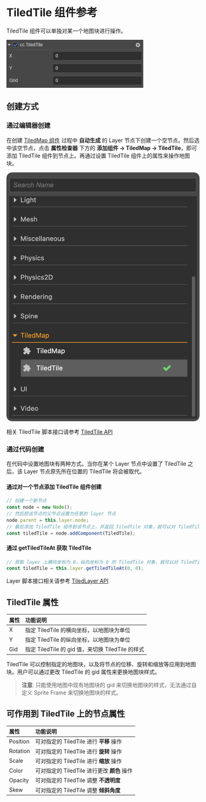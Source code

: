 # TiledTile 组件参考

TiledTile 组件可以单独对某一个地图块进行操作。

![tiledTile-component](./tiledtile/tiledtile-component.png)

## 创建方式

### 通过编辑器创建

在创建 [TiledMap 组件](tiledmap.md) 过程中 **自动生成** 的 Layer 节点下创建一个空节点。然后选中该空节点，点击 **属性检查器** 下方的 **添加组件 -> TiledMap -> TiledTile**，即可添加 TiledTile 组件到节点上。再通过设置 TiledTile 组件上的属性来操作地图块。

![add tiledTile](./tiledtile/add_tiledtile.png)

相关 TiledTile 脚本接口请参考 [TiledTile API](https://docs.cocos.com/creator/3.4/api/zh/#/docs/3.4/zh/tiledmap/Class/TiledTile)

### 通过代码创建

在代码中设置地图块有两种方式。当你在某个 Layer 节点中设置了 TiledTile 之后，该 Layer 节点原先所在位置的 TiledTile 将会被取代。

#### 通过对一个节点添加 TiledTile 组件创建

```ts
// 创建一个新节点
const node = new Node();
// 然后把该节点的父节点设置为任意的 layer 节点
node.parent = this.layer.node;  
// 最后添加 TiledTile 组件到该节点上，并返回 TiledTile 对象，就可以对 TiledTile 对象进行一系列操作
const tiledTile = node.addComponent(TiledTile);  
```

#### 通过 getTiledTileAt 获取 TiledTile

```ts
// 获取 layer 上横向坐标为 0，纵向坐标为 0 的 TiledTile 对象，就可以对 TiledTile 对象进行一系列操作
const tiledTile = this.layer.getTiledTileAt(0, 0);
```

Layer 脚本接口相关请参考 [TiledLayer API](https://docs.cocos.com/creator/3.4/api/zh/#/docs/3.4/zh/tiledmap/Class/TiledLayer)

## TiledTile 属性

| 属性 | 功能说明
| :-----| :---------- |
| X     | 指定 TiledTile 的横向坐标，以地图块为单位
| Y     | 指定 TiledTile 的纵向坐标，以地图块为单位
| Gid   | 指定 TiledTile 的 gid 值，来切换 TiledTile 的样式

TiledTile 可以控制指定的地图块，以及将节点的位移、旋转和缩放等应用到地图块。用户可以通过更改 TiledTile 的 gid 属性来更换地图块样式。

> **注意**: 只能使用地图中现有地图块的 gid 来切换地图块的样式，无法通过自定义 Sprite Frame 来切换地图块的样式。

## 可作用到 TiledTile 上的节点属性

| 属性 |   功能说明
| :-----| :---------- |
| Position | 可对指定的 TiledTile 进行 **平移** 操作
| Rotation | 可对指定的 TiledTile 进行 **旋转** 操作
| Scale    | 可对指定的 TiledTile 进行 **缩放** 操作
| Color    | 可对指定的 TiledTile 进行更改 **颜色** 操作
| Opacity  | 可对指定的 TiledTile 调整 **不透明度**
| Skew     | 可对指定的 TiledTile 调整 **倾斜角度**
